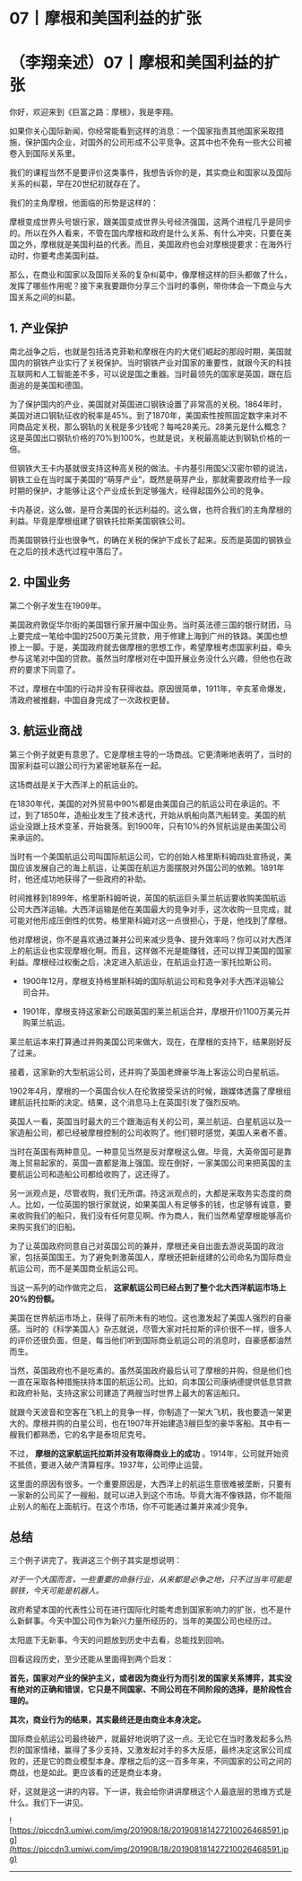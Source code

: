 # 07丨摩根和美国利益的扩张

# （李翔亲述）07丨摩根和美国利益的扩张

你好，欢迎来到《巨富之路：摩根》，我是李翔。

如果你关心国际新闻，你经常能看到这样的消息：一个国家指责其他国家采取措施，保护国内企业，对国外的公司形成不公平竞争。这其中也不免有一些大公司被卷入到国际关系里。

我们的课程当然不是要评价这类事件，我想告诉你的是，其实商业和国家以及国际关系的纠葛，早在20世纪初就存在了。

我们的主角摩根，他面临的形势是这样的：

摩根变成世界头号银行家，跟美国变成世界头号经济强国，这两个进程几乎是同步的。所以在外人看来，不管在国内摩根和政府是什么关系、有什么冲突，只要在美国之外，摩根就是美国利益的代表。而且，美国政府也会对摩根提要求：在海外行动时，你要考虑美国利益。

那么，在商业和国家以及国际关系的复杂纠葛中，像摩根这样的巨头都做了什么，发挥了哪些作用呢？接下来我要跟你分享三个当时的事例，带你体会一下商业与大国关系之间的纠葛。

## 1. 产业保护

南北战争之后，也就是包括洛克菲勒和摩根在内的大佬们崛起的那段时期，美国就国内的钢铁产业实行了关税保护。当时钢铁产业对国家的重要性，就跟今天的科技互联网和人工智能差不多，可以说是国之重器。当时最领先的国家是英国，跟在后面追的是美国和德国。

为了保护国内的产业，美国就对英国进口钢铁设置了非常高的关税。1864年时，美国对进口钢轨征收的税率是45%。到了1870年，美国索性按照固定数字来对不同商品定关税，那么钢轨的关税是多少钱呢？每吨28美元。28美元是什么概念？这是英国出口钢轨价格的70%到100%，也就是说，关税最高能达到钢轨价格的一倍。

但钢铁大王卡内基就很支持这种高关税的做法。卡内基引用国父汉密尔顿的说法，钢铁工业在当时属于美国的“萌芽产业”，既然是萌芽产业，那就需要政府给予一段时期的保护，才能够让这个产业成长到足够强大，经得起国外公司的竞争。

卡内基说，这么做，是符合美国的长远利益的。这么做，也符合我们的主角摩根的利益。毕竟是摩根组建了钢铁托拉斯美国钢铁公司。

而美国钢铁行业也很争气，的确在关税的保护下成长了起来。反而是英国的钢铁业在之后的技术迭代过程中落后了。

## 2. 中国业务

第二个例子发生在1909年。

美国政府敦促华尔街的美国银行家开展中国业务。当时英法德三国的银行财团，马上要完成一笔给中国的2500万美元贷款，用于修建上海到广州的铁路。美国也想掺上一脚。于是，美国政府就去做摩根的思想工作，希望摩根考虑国家利益，牵头参与这笔对中国的贷款。虽然当时摩根对在中国开展业务没什么兴趣，但他也在政府的要求下同意了。

不过，摩根在中国的行动并没有获得收益。原因很简单，1911年，辛亥革命爆发，清政府被推翻，中国自身完成了一次政权更替。

## 3. 航运业商战

第三个例子就更有意思了。它是摩根主导的一场商战。它更清晰地表明了，当时的国家利益可以跟公司行为紧密地联系在一起。

这场商战是关于大西洋上的航运业的。

在1830年代，美国的对外贸易中90%都是由美国自己的航运公司在承运的。不过，到了1850年，造船业发生了技术迭代，开始从帆船向蒸汽船转变。美国的航运业没跟上技术变革，开始衰落。到1900年，只有10%的外贸航运是由美国公司来承运的。

当时有一个美国航运公司叫国际航运公司，它的创始人格里斯科姆四处宣扬说，美国应该发展自己的海上航运，让美国在航运方面摆脱对外国公司的依赖。1891年时，他还成功地获得了一些政府的补助。

时间推移到1899年，格里斯科姆听说，英国的航运巨头莱兰航运要收购美国航运公司大西洋运输。大西洋运输是他在美国最大的竞争对手，这次收购一旦完成，就可能对他形成压倒性的优势。格里斯科姆对这一点很担心，于是，他找到了摩根。

他对摩根说，你不是喜欢通过兼并公司来减少竞争、提升效率吗？你可以对大西洋上的航运业也实现摩根化啊。而且，这样做不光是能赚钱，还可以捍卫美国的国家利益。摩根经过权衡之后，决定进入航运业，在航运业打造一家托拉斯公司。

* 1900年12月，摩根支持格里斯科姆的国际航运公司和竞争对手大西洋运输公司合并。

* 1901年，摩根支持这家新公司跟英国的莱兰航运合并，摩根开价1100万美元并购莱兰航运。

莱兰航运本来打算通过并购美国公司来做大，现在，在摩根的支持下，结果刚好反了过来。

接着，这家新的大型航运公司，还并购了英国老牌豪华海上客运公司白星航运。

1902年4月，摩根的一个英国合伙人在伦敦接受采访的时候，跟媒体透露了摩根组建航运托拉斯的决定。结果，这个消息马上在英国引发了强烈反响。

英国人一看，英国当时最大的三个跟海运有关的公司，莱兰航运、白星航运以及一家造船公司，都已经被摩根控制的公司收购了。他们顿时感觉，美国人来者不善。

当时在英国有两种意见。一种意见当然是反对摩根这么做。毕竟，大英帝国可是靠海上贸易起家的，英国一直都是海上强国。现在倒好，一家美国公司来把英国的主要航运公司和造船公司都给收购了，这还得了。

另一派观点是，尽管收购，我们无所谓。持这派观点的，大都是采取务实态度的商人。比如，一位英国的银行家就说，如果美国人有足够多的钱，也足够有诚意，要来收购我们的船只，我们没有任何意见啊。作为商人，我们当然希望摩根能够高价来购买我们的旧船。

为了让英国政府同意自己对英国公司的兼并，摩根还亲自出面去游说英国的政治家，包括英国国王。为了避免刺激英国人，摩根还把新组建的公司命名为国际商业航运公司，而不是美国商业航运公司。

当这一系列的动作做完之后， **这家航运公司已经占到了整个北大西洋航运市场上20%的份额。**

美国在世界航运市场上，获得了前所未有的地位。这也激发起了美国人强烈的自豪感。当时的《科学美国人》杂志就说，尽管大家对托拉斯的评价很不一样，很多人的评价还很负面，但是，每当他们听到国际商业航运公司的消息时，自豪感都油然而生。

当然，英国政府也不是吃素的。虽然英国政府最后认可了摩根的并购，但是他们也一直在采取各种措施扶持本国的航运公司。比如，向本国公司康纳德提供低息贷款和政府补贴，支持这家公司建造了两艘当时世界上最大的客运船只。

就跟今天波音和空客在飞机上的竞争一样，你制造了一架大飞机，我也要造一架更大的。摩根并购的白星公司，也在1907年开始建造3艘巨型的豪华客船。其中有一艘我们都熟悉，它的名字是泰坦尼克号。

不过， **摩根的这家航运托拉斯并没有取得商业上的成功** 。1914年，公司就开始资不抵债，要进入破产清算程序。1937年，公司停止运营。

这里面的原因有很多。一个重要原因是，大西洋上的航运生意很难被垄断，只要有一家新的公司买了一艘船，就可以进入到这个市场。毕竟大海不像铁路，你不能阻止别人的船在上面航行。在这个市场，你不可能通过兼并来减少竞争。

## 总结

三个例子讲完了。我讲这三个例子其实是想说明：

 *对于一个大国而言，一些重要的命脉行业，从来都是必争之地，只不过当年可能是钢铁，今天可能是机器人。*

政府希望本国的代表性公司在进行国际化时能考虑到国家影响力的扩张，也不是什么新鲜事。今天中国公司作为新兴力量所经历的，当年的美国公司也经历过。

太阳底下无新事。今天的问题放到历史中去看，总能找到回响。

回看这段历史，至少还能从里面得到两个启发：

 **首先，国家对产业的保护主义，或者因为商业行为而引发的国家关系博弈，其实没有绝对的正确和错误，它只是不同国家、不同公司在不同阶段的选择，是阶段性合理的。**

 **其次，商业行为的结果，其实最终还是由商业本身决定。**

国际商业航运公司最终破产，就最好地说明了这一点。无论它在当时激发起多么热烈的国家情绪，赢得了多少支持，又激发起对手的多大反感，最终决定这家公司成败的，还是它的商业模型本身。摩根之后的这一百多年来，不同国家的公司之间的商战，也是如此。更应该看的还是商业本身。

好，这就是这一讲的内容。下一讲，我会给你讲讲摩根这个人最底层的思维方式是什么。我们下一讲见。

![https://piccdn3.umiwi.com/img/201908/18/201908181427210026468591.jpg](https://piccdn3.umiwi.com/img/201908/18/201908181427210026468591.jpg)

---
